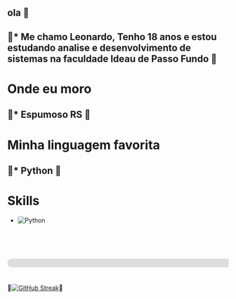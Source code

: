## ola 👋

<text id="dragon" x="0" y="55" font-size="24">🐉</text>* Me chamo Leonardo, Tenho 18 anos e estou estudando analise e desenvolvimento de sistemas na faculdade Ideau de Passo Fundo
<text id="dragon" x="0" y="55" font-size="24">🐉</text>
---
# Onde eu moro

<text id="dragon" x="0" y="55" font-size="24">🐉</text>* Espumoso RS
  <text id="dragon" x="0" y="55" font-size="24">🐉</text>
---
# Minha linguagem favorita

<text id="dragon" x="0" y="55" font-size="24">🐉</text>* Python
  <text id="dragon" x="0" y="55" font-size="24">🐉</text>
---
# Skills
* ![Python](https://img.shields.io/badge/Python-3776AB?style=for-the-badge&logo=python&logoColor=white)

#
<svg width="600" height="100" xmlns="http://www.w3.org/2000/svg">
  <!-- Caminho -->
  <rect x="0" y="40" width="600" height="20" fill="#ddd" rx="10" />

  <!-- Dragão (emoji ou imagem) -->
  <text id="dragon" x="0" y="55" font-size="24">🐉</text>[![GitHub Streak](https://streak-stats.demolab.com/?user=LeozimIdeau&theme=dark&hide_border=true)](https://git.io/streak-stats)<text id="dragon" x="0" y="55" font-size="24">🐉</text>

  <!-- Animação -->
  <animate 
    xlink:href="#dragon" 
    attributeName="x" 
    from="0" 
    to="570" 
    dur="10s" 
    repeatCount="indefinite" />
</svg>



